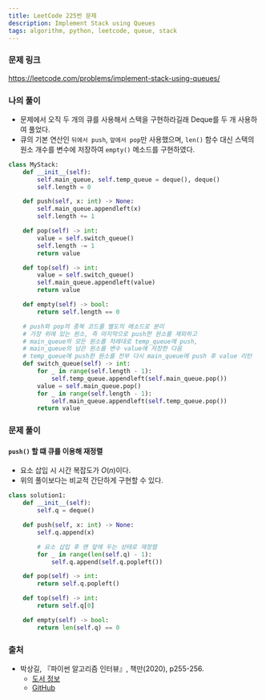 ```yaml
---
title: LeetCode 225번 문제
description: Implement Stack using Queues
tags: algorithm, python, leetcode, queue, stack
---
```


### 문제 링크

https://leetcode.com/problems/implement-stack-using-queues/

### 나의 풀이

- 문제에서 오직 두 개의 큐를 사용해서 스택을 구현하라길래 Deque를 두 개 사용하여 풀었다.
- 큐의 기본 연산인 `뒤에서 push`, `앞에서 pop`만 사용했으며, `len()` 함수 대신 스택의 원소 개수를 변수에 저장하여 `empty()` 메소드를 구현하였다.

```python
class MyStack:
    def __init__(self):
        self.main_queue, self.temp_queue = deque(), deque()
        self.length = 0

    def push(self, x: int) -> None:
        self.main_queue.appendleft(x)
        self.length += 1

    def pop(self) -> int:
        value = self.switch_queue()
        self.length -= 1
        return value

    def top(self) -> int:
        value = self.switch_queue()
        self.main_queue.appendleft(value)
        return value

    def empty(self) -> bool:
        return self.length == 0

    # push와 pop의 중복 코드를 별도의 메소드로 분리
    # 가장 위에 있는 원소, 즉 마지막으로 push한 원소를 제외하고
    # main_queue의 모든 원소를 차례대로 temp_queue에 push,
    # main_queue의 남은 원소를 변수 value에 저장한 다음
    # temp_queue에 push한 원소를 전부 다시 main_queue에 push 후 value 리턴
    def switch_queue(self) -> int:
        for _ in range(self.length - 1):
            self.temp_queue.appendleft(self.main_queue.pop())
        value = self.main_queue.pop()
        for _ in range(self.length - 1):
            self.main_queue.appendleft(self.temp_queue.pop())
        return value
```

### 문제 풀이

#### `push()` 할 떄 큐를 이용해 재정렬

- 요소 삽입 시 시간 복잡도가 $O(n)$이다.
- 위의 풀이보다는 비교적 간단하게 구현할 수 있다.

```python
class solution1:
    def __init__(self):
        self.q = deque()

    def push(self, x: int) -> None:
        self.q.append(x)

        # 요소 삽입 후 맨 앞에 두는 상태로 재정렬
        for _ in range(len(self.q) - 1):
            self.q.append(self.q.popleft())

    def pop(self) -> int:
        return self.q.popleft()

    def top(self) -> int:
        return self.q[0]

    def empty(self) -> bool:
        return len(self.q) == 0
```

### 출처

- 박상길, 『파이썬 알고리즘 인터뷰』, 책만(2020), p255-256.
  - [도서 정보](https://www.onlybook.co.kr/entry/algorithm-interview)
  - [GitHub](https://github.com/onlybooks/algorithm-interview)
